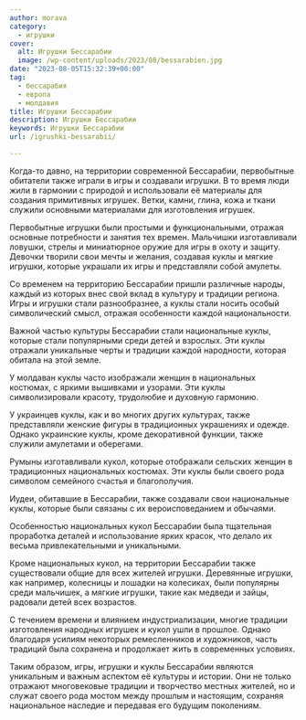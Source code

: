 ```yaml
---
author: morava
category:
  - игрушки
cover:
  alt: Игрушки Бессарабии
  image: /wp-content/uploads/2023/08/bessarabien.jpg
date: "2023-08-05T15:32:39+00:00"
tag:
  - бессарабия
  - европа
  - молдавия
title: Игрушки Бессарабии
description: Игрушки Бессарабии
keywords: Игрушки Бессарабии
url: /igrushki-bessarabii/

---
```

Когда-то давно, на территории современной Бессарабии, первобытные обитатели также играли в игры и создавали игрушки. В то время люди жили в гармонии с природой и использовали её материалы для создания примитивных игрушек. Ветки, камни, глина, кожа и ткани служили основными материалами для изготовления игрушек.

Первобытные игрушки были простыми и функциональными, отражая основные потребности и занятия тех времен. Мальчишки изготавливали ловушки, стрелы и миниатюрное оружие для игры в охоту и защиту. Девочки творили свои мечты и желания, создавая куклы и мягкие игрушки, которые украшали их игры и представляли собой амулеты.

Со временем на территорию Бессарабии пришли различные народы, каждый из которых внес свой вклад в культуру и традиции региона. Игры и игрушки стали разнообразнее, а куклы стали носить особый символический смысл, отражая особенности каждой национальности.

Важной частью культуры Бессарабии стали национальные куклы, которые стали популярными среди детей и взрослых. Эти куклы отражали уникальные черты и традиции каждой народности, которая обитала на этой земле.

У молдаван куклы часто изображали женщин в национальных костюмах, с яркими вышивками и узорами. Эти куклы символизировали красоту, трудолюбие и духовную гармонию.

У украинцев куклы, как и во многих других культурах, также представляли женские фигуры в традиционных украшениях и одежде. Однако украинские куклы, кроме декоративной функции, также служили амулетами и оберегами.

Румыны изготавливали кукол, которые отображали сельских женщин в традиционных национальных костюмах. Эти куклы были своего рода символом семейного счастья и благополучия.

Иудеи, обитавшие в Бессарабии, также создавали свои национальные куклы, которые были связаны с их вероисповеданием и обычаями.

Особенностью национальных кукол Бессарабии была тщательная проработка деталей и использование ярких красок, что делало их весьма привлекательными и уникальными.

Кроме национальных кукол, на территории Бессарабии также существовали общие для всех жителей игрушки. Деревянные игрушки, как например, колесницы и лошадки на колесиках, были популярны среди мальчишек, а мягкие игрушки, такие как медведи и зайцы, радовали детей всех возрастов.

С течением времени и влиянием индустриализации, многие традиции изготовления народных игрушек и кукол ушли в прошлое. Однако благодаря усилиям некоторых ремесленников и художников, часть традиций была сохранена и продолжает жить в современных условиях.

Таким образом, игры, игрушки и куклы Бессарабии являются уникальным и важным аспектом её культуры и истории. Они не только отражают многовековые традиции и творчество местных жителей, но и служат своего рода мостом между прошлым и настоящим, сохраняя национальное наследие и передавая его будущим поколениям.
